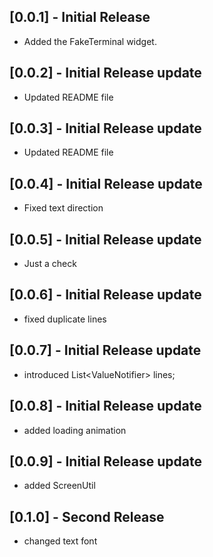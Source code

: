 ## [0.0.1] - Initial Release
- Added the FakeTerminal widget.
## [0.0.2] - Initial Release update
- Updated README file
## [0.0.3] - Initial Release update
- Updated README file
## [0.0.4] - Initial Release update
- Fixed text direction
## [0.0.5] - Initial Release update
- Just a check
## [0.0.6] - Initial Release update
- fixed duplicate lines
## [0.0.7] - Initial Release update
- introduced List<ValueNotifier<String>> lines;
## [0.0.8] - Initial Release update
- added loading animation
## [0.0.9] - Initial Release update
- added ScreenUtil
## [0.1.0] - Second Release
- changed text font